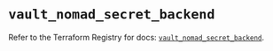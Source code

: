 # `vault_nomad_secret_backend`

Refer to the Terraform Registry for docs: [`vault_nomad_secret_backend`](https://registry.terraform.io/providers/hashicorp/vault/3.25.0/docs/resources/nomad_secret_backend).
